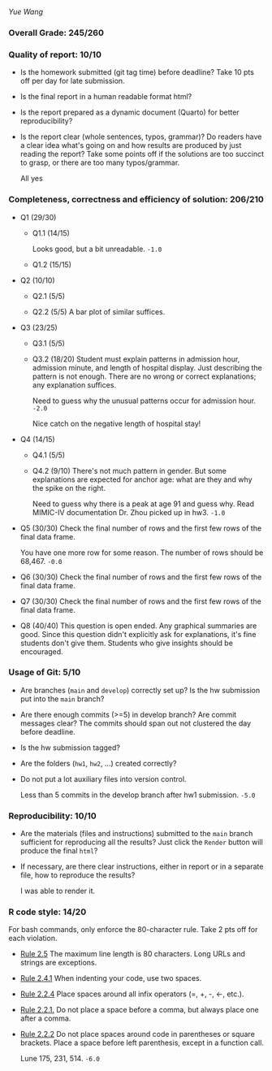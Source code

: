 *Yue Wang*

### Overall Grade: 245/260

### Quality of report: 10/10

-   Is the homework submitted (git tag time) before deadline? Take 10 pts off per day for late submission.  

-   Is the final report in a human readable format html? 

-   Is the report prepared as a dynamic document (Quarto) for better reproducibility?

-   Is the report clear (whole sentences, typos, grammar)? Do readers have a clear idea what's going on and how results are produced by just reading the report? Take some points off if the solutions are too succinct to grasp, or there are too many typos/grammar. 

    All yes

### Completeness, correctness and efficiency of solution: 206/210

- Q1 (29/30)
  
    - Q1.1 (14/15)
    
      Looks good, but a bit unreadable. `-1.0`
    
    - Q1.2 (15/15)

- Q2 (10/10)

    - Q2.1 (5/5)
    
    - Q2.2 (5/5) A bar plot of similar suffices.
    
- Q3 (23/25)    
    
    - Q3.1 (5/5)
    
    - Q3.2 (18/20) Student must explain patterns in admission hour, admission minute, and length of hospital display. Just describing the pattern is not enough. There are no wrong or correct explanations; any explanation suffices. 
    
      Need to guess why the unusual patterns occur for admission hour. `-2.0`
      
      Nice catch on the negative length of hospital stay!

- Q4 (14/15)        
    
    - Q4.1 (5/5)
    
    - Q4.2 (9/10) There's not much pattern in gender. But some explanations are expected for anchor age: what are they and why the spike on the right.
    
      Need to guess why there is a peak at age 91 and guess why. Read MIMIC-IV documentation Dr. Zhou picked up in hw3. `-1.0`
    
- Q5 (30/30) Check the final number of rows and the first few rows of the final data frame.

    You have one more row for some reason. The number of rows should be 68,467. `-0.0`

- Q6 (30/30) Check the final number of rows and the first few rows of the final data frame.

- Q7 (30/30) Check the final number of rows and the first few rows of the final data frame.

- Q8 (40/40) This question is open ended. Any graphical summaries are good. Since this question didn't explicitly ask for explanations, it's fine students don't give them. Students who give insights should be encouraged.
	    
### Usage of Git: 5/10

-   Are branches (`main` and `develop`) correctly set up? Is the hw submission put into the `main` branch?

-   Are there enough commits (>=5) in develop branch? Are commit messages clear? The commits should span out not clustered the day before deadline. 
          
-   Is the hw submission tagged? 

-   Are the folders (`hw1`, `hw2`, ...) created correctly? 
  
-   Do not put a lot auxiliary files into version control. 

    Less than 5 commits in the develop branch after hw1 submission. `-5.0`

### Reproducibility: 10/10

-   Are the materials (files and instructions) submitted to the `main` branch sufficient for reproducing all the results? Just click the `Render` button will produce the final `html`? 

-   If necessary, are there clear instructions, either in report or in a separate file, how to reproduce the results?

    I was able to render it.

### R code style: 14/20

For bash commands, only enforce the 80-character rule. Take 2 pts off for each violation. 

-   [Rule 2.5](https://style.tidyverse.org/syntax.html#long-lines) The maximum line length is 80 characters. Long URLs and strings are exceptions.  

-   [Rule 2.4.1](https://style.tidyverse.org/syntax.html#indenting) When indenting your code, use two spaces.  

-   [Rule 2.2.4](https://style.tidyverse.org/syntax.html#infix-operators) Place spaces around all infix operators (=, +, -, &lt;-, etc.).  

-   [Rule 2.2.1.](https://style.tidyverse.org/syntax.html#commas) Do not place a space before a comma, but always place one after a comma.  

-   [Rule 2.2.2](https://style.tidyverse.org/syntax.html#parentheses) Do not place spaces around code in parentheses or square brackets. Place a space before left parenthesis, except in a function call.

    Lune 175, 231, 514. `-6.0`
    
    
